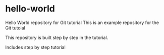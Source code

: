 # hello-world
Hello World repository for Git tutorial
This is an example repository for the Git tutoial

This repository is built step by step in the tutorial.

Includes step by step tutorial

